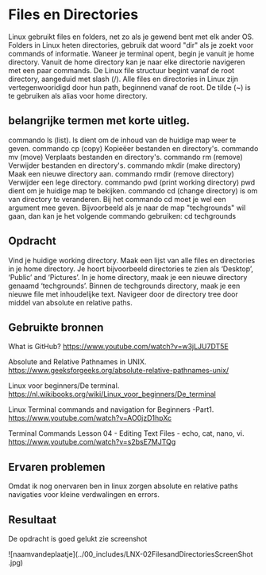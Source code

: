 # Files en Directories

Linux gebruikt files en folders, net zo als je gewend bent met elk ander OS. 
Folders in Linux heten directories, gebruik dat woord "dir" als je zoekt voor commands of informatie.
Waneer je terminal opent, begin je vanuit je home directory. 
Vanuit de home directory kan je naar elke directorie navigeren met een paar commands.
De Linux file structuur begint vanaf de root directory, aangeduid met slash (/). 
Alle files en directories in Linux zijn vertegenwooridigd door hun path, beginnend vanaf de root.
De tilde (~) is te gebruiken als alias voor home directory.

## belangrijke termen met korte uitleg.

commando ls (list). ls dient om de inhoud van de huidige map weer te geven.
commando cp (copy) Kopieëer bestanden en directory's.
commando mv (move) Verplaats bestanden en directory's.
commando rm (remove) Verwijder bestanden en directory's.
commando mkdir (make directory) Maak een nieuwe directory aan.
commando rmdir (remove directory) Verwijder een lege directory.
commando pwd (print working directory) pwd dient om je huidige map te bekijken.
commando cd (change directory) is om van directory te veranderen. Bij het commando cd moet je wel een argument mee geven. 
Bijvoorbeeld als je naar de map "techgrounds" wil gaan, dan kan je het volgende commando gebruiken: cd techgrounds

## Opdracht

Vind je huidige working directory.
Maak een lijst van alle files en directories in je home directory. Je hoort bijvoorbeeld directories te zien als ‘Desktop’, ‘Public’ and ‘Pictures’.
In je home directory, maak je een nieuwe directory genaamd ‘techgrounds’.
Binnen de techgrounds directory, maak je een nieuwe file met inhoudelijke text.
Navigeer door de directory tree door middel van absolute en relative paths.

## Gebruikte bronnen

What is GitHub? 
https://www.youtube.com/watch?v=w3jLJU7DT5E

Absolute and Relative Pathnames in UNIX. 
https://www.geeksforgeeks.org/absolute-relative-pathnames-unix/

Linux voor beginners/De terminal. 
https://nl.wikibooks.org/wiki/Linux_voor_beginners/De_terminal

Linux Terminal commands and navigation for Beginners -Part1.
https://www.youtube.com/watch?v=AO0jzD1hpXc

Terminal Commands Lesson 04 - Editing Text Files - echo, cat, nano, vi. 
https://www.youtube.com/watch?v=s2bsE7MJTQg

## Ervaren problemen
Omdat ik nog onervaren ben in linux zorgen absolute en relative paths navigaties voor kleine verdwalingen en errors.

## Resultaat
De opdracht is goed gelukt zie screenshot

![naamvandeplaatje](../00_includes/LNX-02FilesandDirectoriesScreenShot .jpg)


